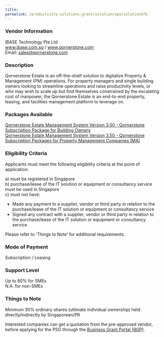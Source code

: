 ```yaml
---
title: 
permalink: /productivity-solutions-grant/solutionrepo/solution476
---
```


### Vendor Information
IBASE Technology Pte Ltd<br>www.ibase.com.sg / www.qornerstone.com<br>Email: sales@qornerstone.com

### Description

Qornerstone Estate is an off-the-shelf solution to digitalize Property & Management (PM) operations. For property managers and single building owners looking to streamline operations and raise productivity levels, or who may wish to scale up but find themselves constrained by the escalating cost of manpower, the Qornerstone Estate is an end-to-end property, leasing, and facilities management platform to leverage on.

### Packages Available

<a href='https://www.gobusiness.gov.sg/images/psg/IBASE_Technology_20200155_Annex_3_20200625151908_Part_3.pdf' target='_blank'>Qornerstone Estate Management System Version 3.50 - Qornerstone Subscription Package for Building Owners</a><br/>
<a href='https://www.gobusiness.gov.sg/images/psg/IBASE_Technology_20200155_Annex_3_20200625151908_Part_12.pdf' target='_blank'>Qornerstone Estate Management System Version 3.50 - Qornerstone Subscription Packages for Property Management Companies (MA)</a><br/>

### Eligibility Criteria

Applicants must meet the following eligibility criteria at the point of application:

a) must be registered in Singapore <br>
b) purchase/lease of the IT solution or equipment or consultancy service must be used in Singapore <br>
c) must not have:
- Made any payment to a supplier, vendor or third party in relation to the purchase/lease of the IT solution or equipment or consultancy service
- Signed any contract with a supplier, vendor or third party in relation to the purchase/lease of the IT solution or equipment or consultancy service

Please refer to 'Things to Note' for additional requirements.

### Mode of Payment
Subscription / Leasing

### Support Level
Up to 80% for SMEs <br>
N.A. for non-SMEs

### Things to Note
Minimum 30% ordinary shares (ultimate individual ownership) held directly/indirectly by Singaporean/PR

Interested companies can get a quotation from the pre-approved vendor, before applying for the PSG through the <a target='_blank' href='https://www.businessgrants.gov.sg/'>Business Grant Portal (BGP)</a>.
